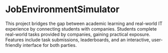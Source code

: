 # JobEnvironmentSimulator
This project bridges the gap between academic learning and real-world IT experience by connecting students with companies. Students complete real-world tasks provided by companies, gaining practical exposure. Features include task submissions, leaderboards, and an interactive, user-friendly interface for both parties.
